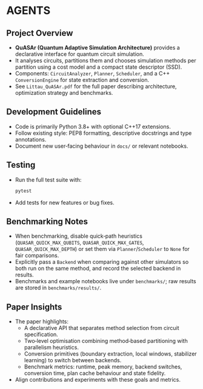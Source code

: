 # AGENTS

## Project Overview
- **QuASAr (Quantum Adaptive Simulation Architecture)** provides a declarative interface for quantum circuit simulation.
- It analyses circuits, partitions them and chooses simulation methods per partition using a cost model and a compact state descriptor (SSD).
- Components: `CircuitAnalyzer`, `Planner`, `Scheduler`, and a C++ `ConversionEngine` for state extraction and conversion.
- See `Littau_QuASAr.pdf` for the full paper describing architecture, optimization strategy and benchmarks.

## Development Guidelines
- Code is primarily Python 3.8+ with optional C++17 extensions.
- Follow existing style: PEP8 formatting, descriptive docstrings and type annotations.
- Document new user‑facing behaviour in `docs/` or relevant notebooks.

## Testing
- Run the full test suite with:
  ```bash
  pytest
  ```
- Add tests for new features or bug fixes.

## Benchmarking Notes
- When benchmarking, disable quick‑path heuristics (`QUASAR_QUICK_MAX_QUBITS`, `QUASAR_QUICK_MAX_GATES`, `QUASAR_QUICK_MAX_DEPTH`) or set them via `Planner`/`Scheduler` to `None` for fair comparisons.
- Explicitly pass a `Backend` when comparing against other simulators so both run on the same method, and record the selected backend in results.
- Benchmarks and example notebooks live under `benchmarks/`; raw results are stored in `benchmarks/results/`.

## Paper Insights
- The paper highlights:
  - A declarative API that separates method selection from circuit specification.
  - Two‑level optimisation combining method‑based partitioning with parallelism heuristics.
  - Conversion primitives (boundary extraction, local windows, stabilizer learning) to switch between backends.
  - Benchmark metrics: runtime, peak memory, backend switches, conversion time, plan cache behaviour and state fidelity.
- Align contributions and experiments with these goals and metrics.

